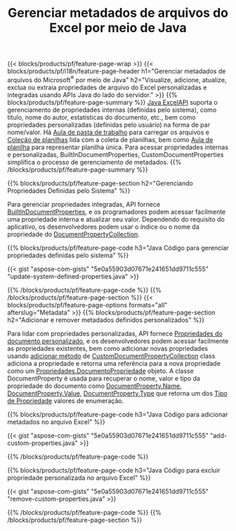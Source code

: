 ﻿---
title: Gerenciar metadados de arquivos do Excel por meio de Java
url: /pt/java/metadata/
description: Visualize, adicione, edite, remova ou extraia metadados de arquivos do Excel com apenas algumas linhas de código Java
---
{{< blocks/products/pf/feature-page-wrap >}}
{{< blocks/products/pf/i18n/feature-page-header h1="Gerenciar metadados de arquivos do Microsoft<sup>&reg;</sup> por meio de Java" h2="Visualize, adicione, atualize, exclua ou extraia propriedades de arquivo do Excel personalizadas e integradas usando APIs Java do lado do servidor." >}}
{{% blocks/products/pf/feature-page-summary %}}
[Java ExcelAPI](/cells/java/) suporta o gerenciamento de propriedades internas (definidas pelo sistema), como título, nome do autor, estatísticas do documento, etc., bem como propriedades personalizadas (definidas pelo usuário) na forma de par nome/valor. Há [Aula de pasta de trabalho](https://reference.aspose.com/cells/java/com.aspose.cells/Workbook) para carregar os arquivos e [Coleção de planilhas](https://reference.aspose.com/cells/java/com.aspose.cells/WorksheetCollection) lida com a coleta de planilhas, bem como [Aula de planilha](https://reference.aspose.com/cells/java/com.aspose.cells/Worksheet) para representar planilha única. Para acessar propriedades internas e personalizadas, BuiltInDocumentProperties, CustomDocumentProperties simplifica o processo de gerenciamento de metadados. 
{{% /blocks/products/pf/feature-page-summary %}}

{{% blocks/products/pf/feature-page-section h2="Gerenciando Propriedades Definidas pelo Sistema" %}}

Para gerenciar propriedades integradas, API fornece [BuiltInDocumentProperties](https://reference.aspose.com/cells/java/com.aspose.cells/worksheetcollection#BuiltInDocumentProperties), e os programadores podem acessar facilmente uma propriedade interna e atualizar seu valor. Dependendo do requisito do aplicativo, os desenvolvedores podem usar o índice ou o nome da propriedade do [DocumentPropertyCollection](https://reference.aspose.com/cells/java/com.aspose.cells/DocumentPropertyCollection). 

{{% blocks/products/pf/feature-page-code h3="Java Código para gerenciar propriedades definidas pelo sistema" %}}

{{< gist "aspose-com-gists" "5e0a55903d07671e241651dd9711c555" "update-system-defined-properties.java" >}}

{{% /blocks/products/pf/feature-page-code %}}
{{% /blocks/products/pf/feature-page-section %}}
{{< blocks/products/pf/feature-page-options formats="all" afterslug="Metadata" >}}
{{% blocks/products/pf/feature-page-section h2="Adicionar e remover metadados definidos personalizados" %}}

Para lidar com propriedades personalizadas, API fornece [Propriedades do documento personalizado](https://reference.aspose.com/cells/java/com.aspose.cells/worksheetcollection#CustomDocumentProperties), e os desenvolvedores podem acessar facilmente as propriedades existentes, bem como adicionar novas propriedades usando [adicionar método](https://reference.aspose.com/cells/java/com.aspose.cells/customdocumentpropertycollection#add(java.lang.String,%20boolean)) de [CustomDocumentPropertyCollection](https://reference.aspose.com/cells/java/com.aspose.cells/CustomDocumentPropertyCollection) class adiciona a propriedade e retorna uma referência para a nova propriedade como um [Propriedades.DocumentoPropriedade](https://reference.aspose.com/cells/java/com.aspose.cells/DocumentProperty) objeto. A classe DocumentProperty é usada para recuperar o nome, valor e tipo da propriedade do documento como [DocumentProperty.Name](https://reference.aspose.com/cells/java/com.aspose.cells/documentproperty#Name), [DocumentProperty.Value](https://reference.aspose.com/cells/java/com.aspose.cells/documentproperty#Value),  [DocumentProperty.Type](https://reference.aspose.com/cells/java/com.aspose.cells/documentproperty#Type) que retorna um dos [Tipo de Propriedade](https://reference.aspose.com/cells/java/com.aspose.cells/PropertyType) valores de enumeração. 
 
{{% blocks/products/pf/feature-page-code h3="Java Código para adicionar metadados no arquivo Excel" %}}

{{< gist "aspose-com-gists" "5e0a55903d07671e241651dd9711c555" "add-custom-properties.java" >}}

{{% /blocks/products/pf/feature-page-code %}}


{{% blocks/products/pf/feature-page-code h3="Java Código para excluir propriedade personalizada no arquivo Excel" %}}

{{< gist "aspose-com-gists" "5e0a55903d07671e241651dd9711c555" "remove-custom-properties.java" >}}

{{% /blocks/products/pf/feature-page-code %}}
{{% /blocks/products/pf/feature-page-section %}}
